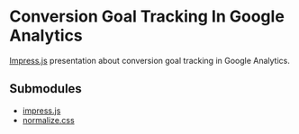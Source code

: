 # Conversion Goal Tracking In Google Analytics

[Impress.js](http://bartaz.github.com/impress.js/#/bored) presentation about conversion goal tracking in Google Analytics.

## Submodules

* [impress.js](https://github.com/bartaz/impress.js)
* [normalize.css](https://github.com/necolas/normalize.css)
